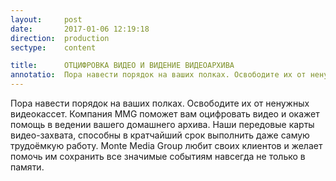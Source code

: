 ```yaml
---
layout:     post
date:       2017-01-06 12:19:18
direction:  production
sectype:    content

title:      ОТЦИФРОВКА ВИДЕО И ВИДЕНИЕ ВИДЕОАРХИВА 
annotatio:  Пора навести порядок на ваших полках. Освободите их от ненужных видеокассет. Компания MMG поможет вам оцифровать видео и окажет помощь в ведении вашего домашнего архива. Наши передовые карты видео-захвата, способны в кратчайший срок выполнить даже самую трудоёмкую работу. Monte Media Group любит своих клиентов и желает помочь им сохранить все значимые событиям навсегда не только в памяти. 
---
```


Пора навести порядок на ваших полках. Освободите их от ненужных видеокассет. Компания MMG поможет вам оцифровать видео и окажет помощь в ведении вашего домашнего архива. Наши передовые карты видео-захвата, способны в кратчайший срок выполнить даже самую трудоёмкую работу. Monte Media Group любит своих клиентов и желает помочь им сохранить все значимые событиям навсегда не только в памяти. 

